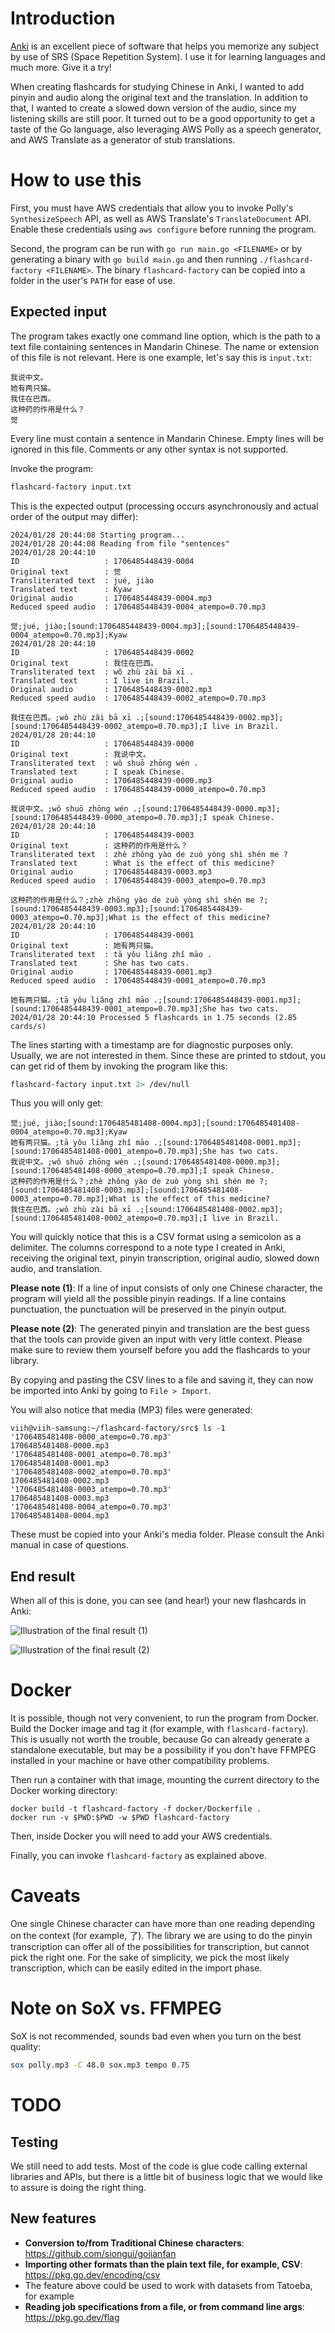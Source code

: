 # Introduction

[Anki](https://apps.ankiweb.net/) is an excellent piece of software that helps you memorize any subject by use of SRS (Space Repetition System). I use it for learning languages and much more. Give it a try!

When creating flashcards for studying Chinese in Anki, I wanted to add pinyin and audio along the original text and the translation. In addition to that, I wanted to create a slowed down version of the audio, since my listening skills are still poor. It turned out to be a good opportunity to get a taste of the Go language, also leveraging AWS Polly as a speech generator, and AWS Translate as a generator of stub translations.

# How to use this

First, you must have AWS credentials that allow you to invoke Polly's `SynthesizeSpeech` API, as well as AWS Translate's `TranslateDocument` API. Enable these credentials using `aws configure` before running the program.

Second, the program can be run with `go run main.go <FILENAME>` or by generating a binary with `go build main.go` and then running `./flashcard-factory <FILENAME>`. The binary `flashcard-factory` can be copied into a folder in the user's `PATH` for ease of use.

## Expected input

The program takes exactly one command line option, which is the path to a text file containing sentences in Mandarin Chinese. The name or extension of this file is not relevant. Here is one example, let's say this is `input.txt`:

```
我说中文。
她有两只猫。
我住在巴西。
这种药的作用是什么？
觉
```

Every line must contain a sentence in Mandarin Chinese. Empty lines will be ignored in this file. Comments or any other syntax is not supported.

Invoke the program:

```bash
flashcard-factory input.txt
```

This is the expected output (processing occurs asynchronously and actual order of the output may differ):

```
2024/01/28 20:44:08 Starting program...
2024/01/28 20:44:08 Reading from file "sentences"
2024/01/28 20:44:10
ID                   : 1706485448439-0004
Original text        : 觉
Transliterated text  : jué, jiào
Translated text      : Kyaw
Original audio       : 1706485448439-0004.mp3
Reduced speed audio  : 1706485448439-0004_atempo=0.70.mp3

觉;jué, jiào;[sound:1706485448439-0004.mp3];[sound:1706485448439-0004_atempo=0.70.mp3];Kyaw
2024/01/28 20:44:10
ID                   : 1706485448439-0002
Original text        : 我住在巴西。
Transliterated text  : wǒ zhù zài bā xī .
Translated text      : I live in Brazil.
Original audio       : 1706485448439-0002.mp3
Reduced speed audio  : 1706485448439-0002_atempo=0.70.mp3

我住在巴西。;wǒ zhù zài bā xī .;[sound:1706485448439-0002.mp3];[sound:1706485448439-0002_atempo=0.70.mp3];I live in Brazil.
2024/01/28 20:44:10
ID                   : 1706485448439-0000
Original text        : 我说中文。
Transliterated text  : wǒ shuō zhōng wén .
Translated text      : I speak Chinese.
Original audio       : 1706485448439-0000.mp3
Reduced speed audio  : 1706485448439-0000_atempo=0.70.mp3

我说中文。;wǒ shuō zhōng wén .;[sound:1706485448439-0000.mp3];[sound:1706485448439-0000_atempo=0.70.mp3];I speak Chinese.
2024/01/28 20:44:10
ID                   : 1706485448439-0003
Original text        : 这种药的作用是什么？
Transliterated text  : zhè zhǒng yào de zuò yòng shì shén me ?
Translated text      : What is the effect of this medicine?
Original audio       : 1706485448439-0003.mp3
Reduced speed audio  : 1706485448439-0003_atempo=0.70.mp3

这种药的作用是什么？;zhè zhǒng yào de zuò yòng shì shén me ?;[sound:1706485448439-0003.mp3];[sound:1706485448439-0003_atempo=0.70.mp3];What is the effect of this medicine?
2024/01/28 20:44:10
ID                   : 1706485448439-0001
Original text        : 她有两只猫。
Transliterated text  : tā yǒu liǎng zhǐ māo .
Translated text      : She has two cats.
Original audio       : 1706485448439-0001.mp3
Reduced speed audio  : 1706485448439-0001_atempo=0.70.mp3

她有两只猫。;tā yǒu liǎng zhǐ māo .;[sound:1706485448439-0001.mp3];[sound:1706485448439-0001_atempo=0.70.mp3];She has two cats.
2024/01/28 20:44:10 Processed 5 flashcards in 1.75 seconds (2.85 cards/s)
```

The lines starting with a timestamp are for diagnostic purposes only. Usually, we are not interested in them. Since these are printed to stdout, you can get rid of them by invoking the program like this:

```bash
flashcard-factory input.txt 2> /dev/null
```

Thus you will only get:

```
觉;jué, jiào;[sound:1706485481408-0004.mp3];[sound:1706485481408-0004_atempo=0.70.mp3];Kyaw
她有两只猫。;tā yǒu liǎng zhǐ māo .;[sound:1706485481408-0001.mp3];[sound:1706485481408-0001_atempo=0.70.mp3];She has two cats.
我说中文。;wǒ shuō zhōng wén .;[sound:1706485481408-0000.mp3];[sound:1706485481408-0000_atempo=0.70.mp3];I speak Chinese.
这种药的作用是什么？;zhè zhǒng yào de zuò yòng shì shén me ?;[sound:1706485481408-0003.mp3];[sound:1706485481408-0003_atempo=0.70.mp3];What is the effect of this medicine?
我住在巴西。;wǒ zhù zài bā xī .;[sound:1706485481408-0002.mp3];[sound:1706485481408-0002_atempo=0.70.mp3];I live in Brazil.
```

You will quickly notice that this is a CSV format using a semicolon as a delimiter. The columns correspond to a note type I created in Anki, receiving the original text, pinyin transcription, original audio, slowed down audio, and translation.

**Please note (1)**: If a line of input consists of only one Chinese character, the program will yield all the possible pinyin readings. If a line contains punctuation, the punctuation will be preserved in the pinyin output.

**Please note (2)**: The generated pinyin and translation are the best guess that the tools can provide given an input with very little context. Please make sure to review them yourself before you add the flashcards to your library.

By copying and pasting the CSV lines to a file and saving it, they can now be imported into Anki by going to `File > Import`.

You will also notice that media (MP3) files were generated:

```
viih@viih-samsung:~/flashcard-factory/src$ ls -1
'1706485481408-0000_atempo=0.70.mp3'
1706485481408-0000.mp3
'1706485481408-0001_atempo=0.70.mp3'
1706485481408-0001.mp3
'1706485481408-0002_atempo=0.70.mp3'
1706485481408-0002.mp3
'1706485481408-0003_atempo=0.70.mp3'
1706485481408-0003.mp3
'1706485481408-0004_atempo=0.70.mp3'
1706485481408-0004.mp3
```

These must be copied into your Anki's media folder. Please consult the Anki manual in case of questions.

## End result

When all of this is done, you can see (and hear!) your new flashcards in Anki:

![Illustration of the final result (1)](/demo-1.png)

![Illustration of the final result (2)](/demo-2.png)

# Docker

It is possible, though not very convenient, to run the program from Docker. Build the Docker image and tag it (for example, with `flashcard-factory`). This is usually not worth the trouble, because Go can already generate a standalone executable, but may be a possibility if you don't have FFMPEG installed in your machine or have other compatibility problems.

Then run a container with that image, mounting the current directory to the Docker working directory:

```
docker build -t flashcard-factory -f docker/Dockerfile .
docker run -v $PWD:$PWD -w $PWD flashcard-factory
```

Then, inside Docker you will need to add your AWS credentials.

Finally, you can invoke `flashcard-factory` as explained above.

# Caveats

One single Chinese character can have more than one reading depending on the context (for example, 了). The library we are using to do the pinyin transcription can offer all of the possibilities for transcription, but cannot pick the right one. For the sake of simplicity, we pick the most likely transcription, which can be easily edited in the import phase.

# Note on SoX vs. FFMPEG

SoX is not recommended, sounds bad even when you turn on the best quality:

```bash
sox polly.mp3 -C 48.0 sox.mp3 tempo 0.75
```

# TODO

## Testing

We still need to add tests. Most of the code is glue code calling external libraries and APIs, but there is a little bit of business logic that we would like to assure is doing the right thing.

## New features

- **Conversion to/from Traditional Chinese characters**: https://github.com/siongui/gojianfan
- **Importing other formats than the plain text file, for example, CSV**: https://pkg.go.dev/encoding/csv
- The feature above could be used to work with datasets from Tatoeba, for example
- **Reading job specifications from a file, or from command line args**: https://pkg.go.dev/flag
